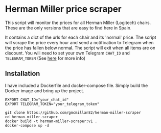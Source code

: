 # Herman Miller price scraper
This script will monitor the prices for all Herman Miller (Logitech) chairs. These are the only versions that are easy to find here in Spain.

It contains a dict of the urls for each chair and its 'normal' price. The script will scrape the price every hour and send a notification to Telegram when the price has fallen below normal. The script will exit when all items are on discount. You will need to set your own Telegram `CHAT_ID` and `TELEGRAM_TOKEN` (See [here](https://core.telegram.org/bots) for more info)

## Installation
I have included a Dockerfile and docker-compose file. Simply build the Docker image and bring up the project.

```
EXPORT CHAT_ID="your_chat_id"
EXPORT TELEGRAM_TOKEN="your_telegram_token"

git clone https://github.com/gmcmillan82/herman-miller-scraper
cd herman-miller-scraper
docker build -t herman-miller-scraper:v1 .
docker-compose up -d
```
